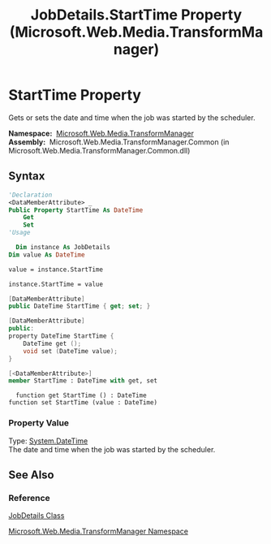 ﻿---
title: JobDetails.StartTime Property (Microsoft.Web.Media.TransformManager)
TOCTitle: StartTime Property
ms:assetid: P:Microsoft.Web.Media.TransformManager.JobDetails.StartTime
ms:mtpsurl: https://msdn.microsoft.com/en-us/library/microsoft.web.media.transformmanager.jobdetails.starttime(v=VS.90)
ms:contentKeyID: 35520726
ms.date: 06/14/2012
mtps_version: v=VS.90
f1_keywords:
- Microsoft.Web.Media.TransformManager.JobDetails.get_StartTime
- Microsoft.Web.Media.TransformManager.JobDetails.set_StartTime
- Microsoft.Web.Media.TransformManager.JobDetails.StartTime
dev_langs:
- csharp
- jscript
- vb
- FSharp
- cpp
api_location:
- Microsoft.Web.Media.TransformManager.Common.dll
api_name:
- Microsoft.Web.Media.TransformManager.JobDetails.get_StartTime
- Microsoft.Web.Media.TransformManager.JobDetails.set_StartTime
- Microsoft.Web.Media.TransformManager.JobDetails.StartTime
api_type:
- Managed
topic_type:
- apiref
- kbSyntax
product_family_name: VS
ROBOTS: INDEX,FOLLOW
---

# StartTime Property

Gets or sets the date and time when the job was started by the scheduler.

**Namespace:**  [Microsoft.Web.Media.TransformManager](microsoft-web-media-transformmanager-namespace.md)  
**Assembly:**  Microsoft.Web.Media.TransformManager.Common (in Microsoft.Web.Media.TransformManager.Common.dll)

## Syntax

```vb
'Declaration
<DataMemberAttribute> _
Public Property StartTime As DateTime
    Get
    Set
'Usage

  Dim instance As JobDetails
Dim value As DateTime

value = instance.StartTime

instance.StartTime = value
```

```csharp
[DataMemberAttribute]
public DateTime StartTime { get; set; }
```

```cpp
[DataMemberAttribute]
public:
property DateTime StartTime {
    DateTime get ();
    void set (DateTime value);
}
```

``` fsharp
[<DataMemberAttribute>]
member StartTime : DateTime with get, set
```

```jscript
  function get StartTime () : DateTime
function set StartTime (value : DateTime)
```

### Property Value

Type: [System.DateTime](https://msdn.microsoft.com/library/03ybds8y)  
The date and time when the job was started by the scheduler.  

## See Also

### Reference

[JobDetails Class](jobdetails-class-microsoft-web-media-transformmanager.md)

[Microsoft.Web.Media.TransformManager Namespace](microsoft-web-media-transformmanager-namespace.md)

